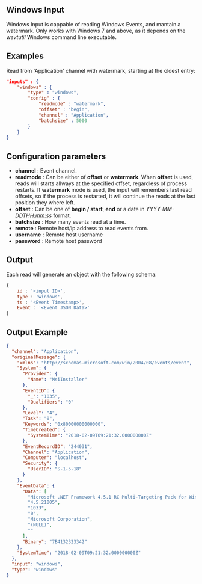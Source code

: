 ## Windows Input

Windows Input is cappable of reading Windows Events, and mantain a watermark. Only works with Windows 7 and above, as it depends on the *wevtutil* Windows command line executable.

## Examples

Read from 'Application' channel with watermark, starting at the oldest entry:
```json
"inputs" : {
	"windows" : {
		"type" : "windows",
		"config" : {
			"readmode" : "watermark",
			"offset" : "begin",
			"channel" : "Application",
			"batchsize" : 5000
		}
	}
}
```

## Configuration parameters
* **channel** : Event channel.
* **readmode** : Can be either of **offset** or **watermark**. When **offset** is used, reads will starts allways at the specified offset, regardless of process restarts. If **watermark** mode is used, the input will remembers last read offsets, so if the process is restarted, it will continue the reads at the last position they where left.
* **offset** : Can be one of **begin / start**, **end** or a date in *YYYY-MM-DDTHH:mm:ss* format.
* **batchsize** : How many events read at a time.
* **remote** : Remote host/ip address to read events from.
* **username** : Remote host username
* **password** : Remote host password

## Output
Each read will generate an object with the following schema:
```javascript
{
	id : '<input ID>',
	type : 'windows',
	ts : '<Event Timestamp>',
	Event : '<Event JSON Data>'
}
```

## Output Example
```json
{
  "channel": "Application",
  "originalMessage": {
    "xmlns": "http://schemas.microsoft.com/win/2004/08/events/event",
    "System": {
      "Provider": {
        "Name": "MsiInstaller"
      },
      "EventID": {
        "_": "1035",
        "Qualifiers": "0"
      },
      "Level": "4",
      "Task": "0",
      "Keywords": "0x80000000000000",
      "TimeCreated": {
        "SystemTime": "2018-02-09T09:21:32.000000000Z"
      },
      "EventRecordID": "244031",
      "Channel": "Application",
      "Computer": "localhost",
      "Security": {
        "UserID": "S-1-5-18"
      }
    },
    "EventData": {
      "Data": [
        "Microsoft .NET Framework 4.5.1 RC Multi-Targeting Pack for Windows Store Apps (ENU)",
        "4.5.21005",
        "1033",
        "0",
        "Microsoft Corporation",
        "(NULL)",
        ""
      ],
      "Binary": "7B4132323342"
    },
    "SystemTime": "2018-02-09T09:21:32.000000000Z"
  },
  "input": "windows",
  "type": "windows"
}
```
